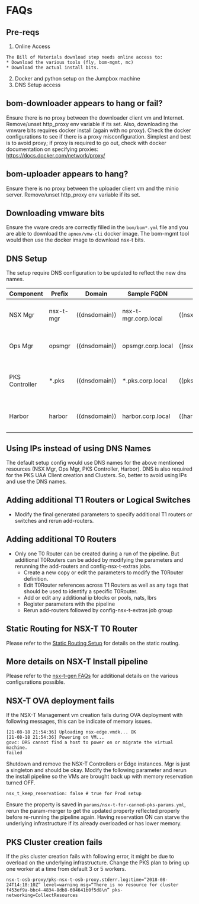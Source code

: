 # FAQs

## Pre-reqs

  1) Online Access

    The Bill of Materials download step needs online access to:
    * Download the various tools (fly, bom-mgmt, mc)
    * Download the actual install bits.
  2) Docker and python setup on the Jumpbox machine
  3) DNS Setup access

## bom-downloader appears to hang or fail?

Ensure there is no proxy between the downloader client vm and Internet.
Remove/unset http_proxy env variable if its set. Also, downloading the vmware bits requires docker install (again with no proxy). Check the docker configurations to see if there is a proxy misconfiguration. Simplest and best is to avoid proxy; if proxy is required to go out, check with docker documentation on specifying proxies: https://docs.docker.com/network/proxy/

## bom-uploader appears to hang?

Ensure there is no proxy between the uploader client vm and the minio server.
Remove/unset http_proxy env variable if its set.

## Downloading vmware bits
Ensure the vware creds are correctly filled in the `bom/bom*.yml` file and you are able to download the `apnex/vmw-cli` docker image. The bom-mgmt tool would then use the docker image to download nsx-t bits.

## DNS Setup

The setup require DNS configuration to be updated to reflect the new dns names.

| Component | Prefix    | Domain       |      Sample  FQDN          | IP   | Notes      |
|-----------|-----------|--------------|----------------------|-------|---------------------|
| NSX Mgr   | nsx-t-mgr | ((dnsdomain)) | nsx-t-mgr.corp.local    | ((nsx_t_manager_ip)) | This would be used for the self-signed certs generated and registered against NSX-Mgr. |
| Ops Mgr   | opsmgr    | ((dnsdomain)) | opsmgr.corp.local    | ((nsx_t_nat_rules_opsman_ip)) | Ops Mgr request would be routed to the external `nsx_t_nat_rules_opsman_ip` ip provided for Ops Mgr |
| PKS Controller   | *.pks | ((dnsdomain)) | *.pks.corp.local    | ((pks_api_ip)) | Any `api.pks.corp.local` or `uaa.pks.corp.local` would be routed to the preconfigured external `pks_api_ip` ip address |
| Harbor   | harbor | ((dnsdomain)) | harbor.corp.local    | ((harbor_app_external_ip)) | `harbor.corp.local` would be routed to the external `harbor_app_external_ip` ip specified. |

## Using IPs instead of using DNS Names

The default setup config would use DNS names for the above mentioned resources (NSX Mgr, Ops Mgr, PKS Controller, Harbor). DNS is also required for the PKS UAA Client creation and Clusters. So, better to avoid using IPs and use the DNS names.

## Adding additional T1 Routers or Logical Switches
  * Modify the final generated parameters to specify additional T1 routers or switches and rerun add-routers.

## Adding additional T0 Routers
  * Only one T0 Router can be created during a run of the pipeline. But additional T0Routers can be added by  modifying the parameters and rerunning the add-routers and config-nsx-t-extras jobs.
    * Create a new copy or edit the parameters to modify the T0Router definition.
    * Edit T0Router references across T1 Routers as well as any tags that should be used to identify a specific T0Router.
    * Add or edit any additional ip blocks or pools, nats, lbrs
    * Register parameters with the pipeline
    * Rerun add-routers followed by config-nsx-t-extras job group

## Static Routing for NSX-T T0 Router
Please refer to the [Static Routing Setup](./static-routing-setup.md) for details on the static routing.

## More details on NSX-T Install pipeline
Please refer to the [nsx-t-gen FAQs](https://github.com/sparameswaran/nsx-t-gen/blob/master/docs/faqs.md) for additional details on the various configurations possible.

## NSX-T OVA deployment fails
If the NSX-T Management vm creation fails during OVA deployment with following messages, this can be indicate of memory issues.

```
[21-08-18 21:54:36] Uploading nsx-edge.vmdk... OK
[21-08-18 21:54:36] Powering on VM...
govc: DRS cannot find a host to power on or migrate the virtual machine.
failed
```
Shutdown and remove the NSX-T Controllers or Edge instances. Mgr is just a singleton and should be okay. Modify the following parameter and rerun the install pipeline so the VMs are brought back up with memory reservation turned OFF.
```
nsx_t_keep_reservation: false # true for Prod setup
```
Ensure the property is saved in `params/nsx-t-for-canned-pks-params.yml`, rerun the param-merger to get the updated property reflected properly before re-running the pipeline again. Having reservation ON can starve the underlying infrastructure if its already overloaded or has lower memory.

## PKS Cluster creation fails
If the pks cluster creation fails with following error, it might be due to overload on the underlying infrastructure. Change the PKS plan to bring up one worker at a time from default 3 or 5 workers.
```
nsx-t-osb-proxy/pks-nsx-t-osb-proxy.stderr.log:time=“2018-08-24T14:18:10Z” level=warning msg=“There is no resource for cluster f453ef9a-bbc4-4834-8db8-604641b0f5d8\n” pks-networking=CollectResources
```
